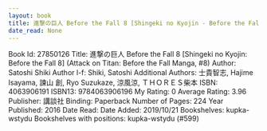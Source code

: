 ```yaml
---
layout: book
title: 進撃の巨人 Before the Fall 8 [Shingeki no Kyojin - Before the Fall 8] (Attack on Titan - Before the Fall Manga,  no. 8)
date_read: None
---
```


Book Id: 27850126
Title: 進撃の巨人 Before the Fall 8 [Shingeki no Kyojin: Before the Fall 8] (Attack on Titan: Before the Fall Manga, #8)
Author: Satoshi Shiki
Author l-f: Shiki, Satoshi
Additional Authors: 士貴智志, Hajime Isayama, 諫山 創, Ryo Suzukaze, 涼風涼, ＴＨＯＲＥＳ柴本
ISBN: 4063906191
ISBN13: 9784063906196
My Rating: 0
Average Rating: 3.96
Publisher: 講談社
Binding: Paperback
Number of Pages: 224
Year Published: 2016
Date Read: 
Date Added: 2019/10/21
Bookshelves: kupka-wstydu
Bookshelves with positions: kupka-wstydu (#599)

